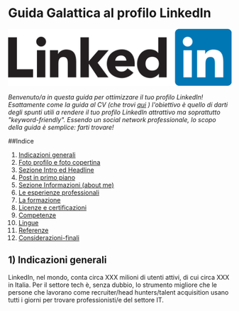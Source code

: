 # Guida Galattica al profilo LinkedIn

![LinkedIn_Logo_2013.png](./assets/images/linkedin-logo.png)

_Benvenuto/a in questa guida per ottimizzare il tuo profilo LinkedIn! Esattamente come la guida al CV (che trovi <a href="https://guidopenta.github.io/galactic-CV-guide/">qui</a> ) l'obiettivo è quello di darti degli spunti utili a rendere il tuo profilo LinkedIn attrattivo ma soprattutto "keyword-friendly". Essendo un social network professionale, lo scopo della guida è semplice: farti trovare!_


##Indice

1. [Indicazioni generali](#1-indicazioni-generali)
2. [Foto profilo e foto copertina](#2-foto-profilo-e-foto-copertina)
3. [Sezione Intro ed Headline](#3-sezione-intro-ed-headline)
4. [Post in primo piano](#4-post-in-primo-piano)
5. [Sezione Informazioni (about me)](#5-sezione-informazioni-about-me)
6. [Le esperienze professionali](#6-le-esperienze-professionali)
7. [La formazione](#7-la-formazione)
8. [Licenze e certificazioni](#8-licenze-e-certificazioni)
9. [Competenze](#9-competenze)
10. [Lingue](#10-lingue)
11. [Referenze](#11-referenze)
12. [Considerazioni-finali](#12-considerazioni-finali)

## 1) Indicazioni generali

LinkedIn, nel mondo, conta circa XXX milioni di utenti attivi, di cui circa XXX in Italia. Per il settore tech è, senza dubbio, lo strumento migliore che le persone che lavorano come recruiter/head hunters/talent acquisition usano tutti i giorni per trovare professionisti/e del settore IT.
